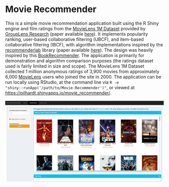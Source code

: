 # Movie Recommender

This is a simple movie recommendation application built using the R Shiny engine and film ratings from the [MovieLens 1M Dataset](https://grouplens.org/datasets/movielens/) provided by [GroupLens Research](https://grouplens.org/) (paper available [here](http://dx.doi.org/10.1145/2827872)). It implements popularity ranking, user-based collaborative filtering (UBCF), and item-based collaborative filtering (IBCF), with algorithm implementations inspired by the [recommenderlab](https://github.com/mhahsler/recommenderlab) library (paper available [here](https://arxiv.org/abs/2205.12371)). The design was heavily inspired by this [BookRecommender](https://github.com/pspachtholz/BookRecommender). The application is primarily for demonstration and algorithm comparison purposes (the ratings dataset used is fairly limited in size and scope). The MovieLens 1M Dataset collected 1 million anonymous ratings of 3,900 movies from approximately 6,000 [MovieLens](https://movielens.org/) users who joined the site in 2000. The application can be run locally using RStudio, at the command line via `R -e "shiny::runApp('/path/to/Movie-Recommender')"`, or viewed at https://pilhardt.shinyapps.io/movie_recommender/.  
<br />
![Movie Recommender Application](./movie_recommender_app.png)